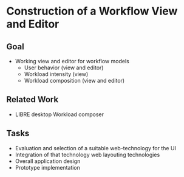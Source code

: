 # Construction of a Workflow View and Editor

## Goal
 * Working view and editor for workflow models
   * User behavior (view and editor)
   * Workload intensity (view)
   * Workload composition (view and editor)

## Related Work
 * LIBRE desktop Workload composer

## Tasks
 * Evaluation and selection of a suitable web-technology for the UI
 * Integration of that technology web layouting technologies
 * Overall application design
 * Prototype implementation

